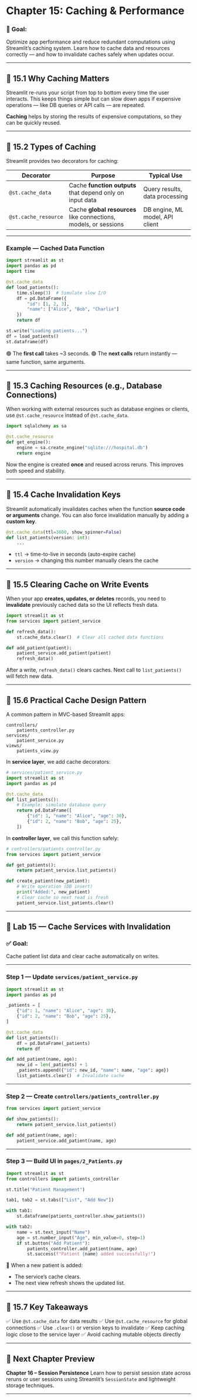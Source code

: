 # **Chapter 15: Caching & Performance**

### 🎯 **Goal:**

Optimize app performance and reduce redundant computations using Streamlit’s caching system.
Learn how to cache data and resources correctly — and how to invalidate caches safely when updates occur.

---

## 🔹 15.1 Why Caching Matters

Streamlit re-runs your script from top to bottom every time the user interacts.
This keeps things simple but can slow down apps if expensive operations — like DB queries or API calls — are repeated.

**Caching** helps by storing the results of expensive computations, so they can be quickly reused.

---

## 🔹 15.2 Types of Caching

Streamlit provides two decorators for caching:

| Decorator            | Purpose                                                          | Typical Use                     |
| -------------------- | ---------------------------------------------------------------- | ------------------------------- |
| `@st.cache_data`     | Cache **function outputs** that depend only on input data        | Query results, data processing  |
| `@st.cache_resource` | Cache **global resources** like connections, models, or sessions | DB engine, ML model, API client |

---

### Example — Cached Data Function

```python
import streamlit as st
import pandas as pd
import time

@st.cache_data
def load_patients():
    time.sleep(3)  # Simulate slow I/O
    df = pd.DataFrame({
        "id": [1, 2, 3],
        "name": ["Alice", "Bob", "Charlie"]
    })
    return df

st.write("Loading patients...")
df = load_patients()
st.dataframe(df)
```

🟢 The **first call** takes ~3 seconds.
🟢 The **next calls** return instantly — same function, same arguments.

---

## 🔹 15.3 Caching Resources (e.g., Database Connections)

When working with external resources such as database engines or clients,
use `@st.cache_resource` instead of `@st.cache_data`.

```python
import sqlalchemy as sa

@st.cache_resource
def get_engine():
    engine = sa.create_engine("sqlite:///hospital.db")
    return engine
```

Now the engine is created **once** and reused across reruns.
This improves both speed and stability.

---

## 🔹 15.4 Cache Invalidation Keys

Streamlit automatically invalidates caches when the function **source code or arguments** change.
You can also force invalidation manually by adding a **custom key**.

```python
@st.cache_data(ttl=3600, show_spinner=False)
def list_patients(version: int):
    ...
```

* `ttl` → time-to-live in seconds (auto-expire cache)
* `version` → changing this number manually clears the cache

---

## 🔹 15.5 Clearing Cache on Write Events

When your app **creates, updates, or deletes** records,
you need to **invalidate** previously cached data so the UI reflects fresh data.

```python
import streamlit as st
from services import patient_service

def refresh_data():
    st.cache_data.clear()  # Clear all cached data functions

def add_patient(patient):
    patient_service.add_patient(patient)
    refresh_data()
```

After a write, `refresh_data()` clears caches.
Next call to `list_patients()` will fetch new data.

---

## 🔹 15.6 Practical Cache Design Pattern

A common pattern in MVC-based Streamlit apps:

```
controllers/
    patients_controller.py
services/
    patient_service.py
views/
    patients_view.py
```

In **service layer**, we add cache decorators:

```python
# services/patient_service.py
import streamlit as st
import pandas as pd

@st.cache_data
def list_patients():
    # Example: simulate database query
    return pd.DataFrame([
        {"id": 1, "name": "Alice", "age": 30},
        {"id": 2, "name": "Bob", "age": 25},
    ])
```

In **controller layer**, we call this function safely:

```python
# controllers/patients_controller.py
from services import patient_service

def get_patients():
    return patient_service.list_patients()

def create_patient(new_patient):
    # Write operation (DB insert)
    print("Added:", new_patient)
    # Clear cache so next read is fresh
    patient_service.list_patients.clear()
```

---

## 🧪 **Lab 15 — Cache Services with Invalidation**

### ✅ **Goal:**

Cache patient list data and clear cache automatically on writes.

---

### **Step 1 — Update `services/patient_service.py`**

```python
import streamlit as st
import pandas as pd

_patients = [
    {"id": 1, "name": "Alice", "age": 30},
    {"id": 2, "name": "Bob", "age": 25},
]

@st.cache_data
def list_patients():
    df = pd.DataFrame(_patients)
    return df

def add_patient(name, age):
    new_id = len(_patients) + 1
    _patients.append({"id": new_id, "name": name, "age": age})
    list_patients.clear()  # Invalidate cache
```

---

### **Step 2 — Create `controllers/patients_controller.py`**

```python
from services import patient_service

def show_patients():
    return patient_service.list_patients()

def add_patient(name, age):
    patient_service.add_patient(name, age)
```

---

### **Step 3 — Build UI in `pages/2_Patients.py`**

```python
import streamlit as st
from controllers import patients_controller

st.title("Patient Management")

tab1, tab2 = st.tabs(["List", "Add New"])

with tab1:
    st.dataframe(patients_controller.show_patients())

with tab2:
    name = st.text_input("Name")
    age = st.number_input("Age", min_value=0, step=1)
    if st.button("Add Patient"):
        patients_controller.add_patient(name, age)
        st.success(f"Patient {name} added successfully!")
```

🧩 When a new patient is added:

* The service’s cache clears.
* The next view refresh shows the updated list.

---

## 🔹 15.7 Key Takeaways

✅ Use `@st.cache_data` for data results
✅ Use `@st.cache_resource` for global connections
✅ Use `.clear()` or version keys to invalidate
✅ Keep caching logic close to the service layer
✅ Avoid caching mutable objects directly

---

## 🧭 **Next Chapter Preview**

**Chapter 16 – Session Persistence**
Learn how to persist session state across reruns or user sessions using Streamlit’s `SessionState` and lightweight storage techniques.

---
